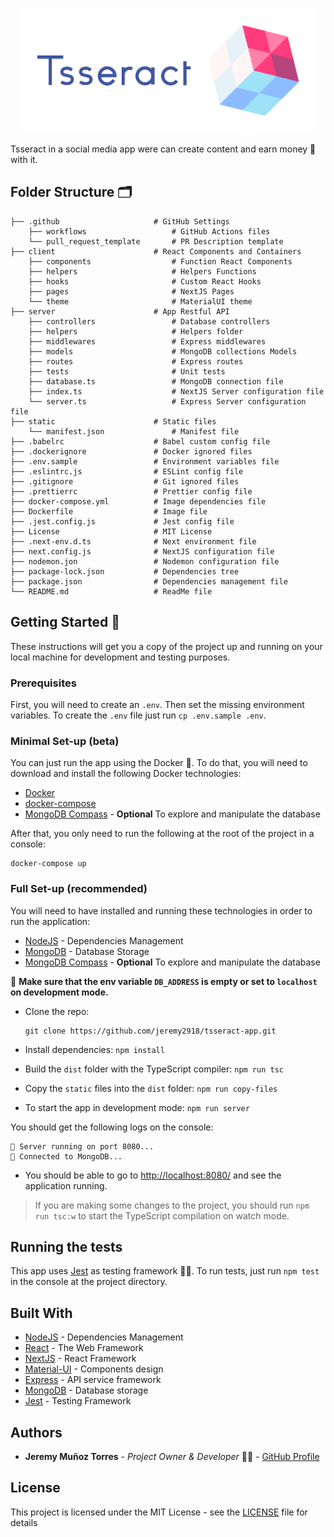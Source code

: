 <p align="center">
  <img src='./static/Main-aside/logo_transparent_background.png' height='200' /> 
</p>

Tsseract in a social media app were can create content and earn money 💸 with it.

## Folder Structure 🗂️

    ├── .github                     # GitHub Settings
        ├── workflows                   # GitHub Actions files
        └── pull_request_template       # PR Description template
    ├── client                      # React Components and Containers
        ├── components                  # Function React Components
        ├── helpers                     # Helpers Functions
        ├── hooks                       # Custom React Hooks
        ├── pages                       # NextJS Pages
        └── theme                       # MaterialUI theme
    ├── server                      # App Restful API
        ├── controllers                 # Database controllers
        ├── helpers                     # Helpers folder
        ├── middlewares                 # Express middlewares
        ├── models                      # MongoDB collections Models
        ├── routes                      # Express routes
        ├── tests                       # Unit tests
        ├── database.ts                 # MongoDB connection file
        ├── index.ts                    # NextJS Server configuration file
        └── server.ts                   # Express Server configuration file
    ├── static                      # Static files
        └── manifest.json               # Manifest file
    ├── .babelrc                    # Babel custom config file
    ├── .dockerignore               # Docker ignored files
    ├── .env.sample                 # Environment variables file
    ├── .eslintrc.js                # ESLint config file
    ├── .gitignore                  # Git ignored files
    ├── .prettierrc                 # Prettier config file
    ├── docker-compose.yml          # Image dependencies file
    ├── Dockerfile                  # Image file
    ├── .jest.config.js             # Jest config file
    ├── License                     # MIT License
    ├── .next-env.d.ts              # Next environment file
    ├── next.config.js              # NextJS configuration file
    ├── nodemon.jon                 # Nodemon configuration file
    ├── package-lock.json           # Dependencies tree
    ├── package.json                # Dependencies management file
    └── README.md                   # ReadMe file

## Getting Started 🚀

These instructions will get you a copy of the project up and running on your local machine for development and testing purposes.

### Prerequisites

First, you will need to create an `.env`. Then set the missing environment variables.
To create the `.env` file just run `cp .env.sample .env`.

### Minimal Set-up (beta)

You can just run the app using the Docker 🐳. To do that, you will need to download and install the following Docker technologies:

- [Docker](https://docs.docker.com/get-docker/)
- [docker-compose](https://docs.docker.com/compose/install/)
- [MongoDB Compass](https://www.mongodb.com/products/compass) - **Optional** To explore and manipulate the database

After that, you only need to run the following at the root of the project in a console:

```
docker-compose up
```

### Full Set-up (recommended)

You will need to have installed and running these technologies in order to run the application:

- [NodeJS](https://nodejs.org/es/) - Dependencies Management
- [MongoDB](https://www.mongodb.com/es) - Database Storage
- [MongoDB Compass](https://www.mongodb.com/products/compass) - **Optional** To explore and manipulate the database

📌 **Make sure that the env variable `DB_ADDRESS` is empty or set to `localhost` on development mode.**

- Clone the repo:

  ```
  git clone https://github.com/jeremy2918/tsseract-app.git
  ```

- Install dependencies: `npm install`

- Build the `dist` folder with the TypeScript compiler: `npm run tsc`

- Copy the `static` files into the `dist` folder: `npm run copy-files`

- To start the app in development mode: `npm run server`

You should get the following logs on the console:

```
🚀 Server running on port 8080...
📡 Connected to MongoDB...
```

- You should be able to go to [http://localhost:8080/](http://localhost:8080/) and see the application running.

> If you are making some changes to the project, you should run `npm run tsc:w` to start the TypeScript compilation on watch mode.

## Running the tests

This app uses [Jest](https://jestjs.io/) as testing framework 🧑‍💻. To run tests, just run `npm test` in the console at the project directory.

## Built With

- [NodeJS](https://nodejs.org/es/) - Dependencies Management
- [React](https://es.reactjs.org/) - The Web Framework
- [NextJS](https://nextjs.org/) - React Framework
- [Material-UI](https://material-ui.com/) - Components design
- [Express](https://expressjs.com/es/) - API service framework
- [MongoDB](https://www.mongodb.com/es) - Database storage
- [Jest](https://jestjs.io/) - Testing Framework

## Authors

- **Jeremy Muñoz Torres** - _Project Owner & Developer_ 🧑‍💻 - [GitHub Profile](https://github.com/jeremy2918)

## License

This project is licensed under the MIT License - see the [LICENSE](LICENSE) file for details
